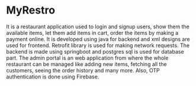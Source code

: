 # MyRestro
It is a restaurant application used to login and signup users, show them the available items, let them add items in cart, order the items by making a payment online. It is developed using java for backend and xml designs are used for frontend. Retrofit library is used for making network requests. The backend is made using springboot and postgres sql is used for database part. The admin portal is an web application from where the whole restaurant can be managed like adding new items, fetching all the customers, seeing the order history and many more. Also, OTP authentication is done using Firebase. 
